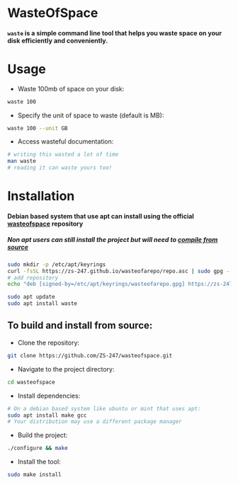 # WasteOfSpace

#### `waste` is a simple command line tool that helps you waste space on your disk efficiently and conveniently.
# Usage
-  Waste 100mb of space on your disk:
```bash
waste 100
```
-  Specify the unit of space to waste (default is MB): 
```bash
waste 100 --unit GB
```
-  Access wasteful documentation:
```bash
# writing this wasted a lot of time
man waste
# reading it can waste yours too!
```
# Installation
#### Debian based system that use apt can install using the official [wasteofspace](https://zs-247.github.io/wasteofarepo/) repository
##### Non apt users can still install the project but will need to [compile from source](#to-build-and-install-from-source)
```bash
sudo mkdir -p /etc/apt/keyrings
curl -fsSL https://zs-247.github.io/wasteofarepo/repo.asc | sudo gpg --dearmor -o /etc/apt/keyrings/wasteofarepo.gpg
# add repository
echo "deb [signed-by=/etc/apt/keyrings/wasteofarepo.gpg] https://zs-247.github.io/wasteofarepo bookworm main" | sudo tee /etc/apt/sources.list.d/wasteofarepo.list
```
```bash
sudo apt update
sudo apt install waste
```
## To build and install from source:
-  Clone the repository:
```bash
git clone https://github.com/ZS-247/wasteofspace.git
```
-  Navigate to the project directory:
```bash
cd wasteofspace
```
- Install dependencies:
```bash
# On a debian based system like ubuntu or mint that uses apt:
sudo apt install make gcc
# Your distribution may use a different package manager
```
- Build the project:
```bash
./configure && make
```
- Install the tool:
```bash
sudo make install
```
